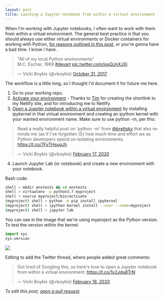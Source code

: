 ```yaml
---
layout: post
title: Lauching a Jupyter notebook from within a virtual environment
---
```


<meta name="twitter:card" content="summary">
<meta name="twitter:site" content="@vboykis">
<meta name="twitter:creator" content="@vboykis">
<meta name="twitter:title" content="Launching a Jupyter notebook from within a venv">
<meta name="twitter:description" content="Notes for myself.">


When I'm working with Jupyter notebooks, I often want to work with them from within a virtual environment. The general best practice is that you should always use either virtual environments or Docker containers for working with Python, [for reasons outlined in this post](https://snarky.ca/a-quick-and-dirty-guide-on-how-to-install-packages-for-python/), or you're gonna have a bad time. I know I have. 

<blockquote class="twitter-tweet"><p lang="en" dir="ltr">&quot;All of my local Python environments&quot;<br>M.C. Escher, 1969 <a href="https://twitter.com/hashtag/devart?src=hash&amp;ref_src=twsrc%5Etfw">#devart</a> <a href="https://t.co/iosQJnXJXj">pic.twitter.com/iosQJnXJXj</a></p>&mdash; Vicki Boykis (@vboykis) <a href="https://twitter.com/vboykis/status/925467002642354176?ref_src=twsrc%5Etfw">October 31, 2017</a></blockquote> <script async src="https://platform.twitter.com/widgets.js" charset="utf-8"></script> 


The workflow is a little long, so I thought I'd document it for future me here. 

1. Go to your working repo. 
2. [Activate your environment](https://venv.netlify.com/) - Thanks to [Tim](https://twitter.com/tdhopper/) for creating the shortlink to my Netlify site, and for introducing me to Netlify.
3. [Open a Jupyter notebook within a virtual environment](https://anbasile.github.io/posts/2017-06-25-jupyter-venv/) by installing ipykernel in that virtual environment and creating an ipython kernel with your wanted environment name. Make sure to use python -m, per this: 

<blockquote class="twitter-tweet"><p lang="en" dir="ltr">Read a really helpful post on &#39;python -m&#39; from <a href="https://twitter.com/brettsky?ref_src=twsrc%5Etfw">@brettsky</a> that also reminds me (as if I&#39;ve forgotten 🙃) how much time and effort we as Python developers spend on isolating environments. <a href="https://t.co/7FvTHsugJh">https://t.co/7FvTHsugJh</a></p>&mdash; Vicki Boykis (@vboykis) <a href="https://twitter.com/vboykis/status/1229453187893153792?ref_src=twsrc%5Etfw">February 17, 2020</a></blockquote> <script async src="https://platform.twitter.com/widgets.js" charset="utf-8"></script> 

4. Launch Jupyter Lab (or notebook) and create a new environment with your notebook. 


Bash code: 

```bash
shell > mkdir envtests && cd envtests
shell > virtualenv -p python3.7 myproject
shell > source myproject/bin/activate 
(myproject) shell > python -m pip install ipykernel
(myproject) shell > ipython kernel install --user --name=myproject
(myproject) shell > jupyter lab
```

You can see in the image that we're using myproject as the Python version. To test the version within the kernel: 
```python
import sys
sys.version
```

![](https://raw.githubusercontent.com/veekaybee/veekaybee.github.io/master/images/myvenv2.png)

Editing to add the Twitter thread, where people added great comments: 

<blockquote class="twitter-tweet"><p lang="en" dir="ltr">Got tired of Googling this, so here&#39;s how to open a Jupyter notebook from within a virtual environment: <a href="https://t.co/1y2Jdu8TrN">https://t.co/1y2Jdu8TrN</a></p>&mdash; Vicki Boykis (@vboykis) <a href="https://twitter.com/vboykis/status/1229813718776786944?ref_src=twsrc%5Etfw">February 18, 2020</a></blockquote> <script async src="https://platform.twitter.com/widgets.js" charset="utf-8"></script> 



*To edit this post, [open a pull request](https://github.com/veekaybee/veekaybee.github.io).* 
